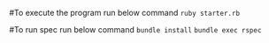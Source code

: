 #To execute the program run below command
`ruby starter.rb`

#To run spec run below command
`bundle install`
`bundle exec rspec`